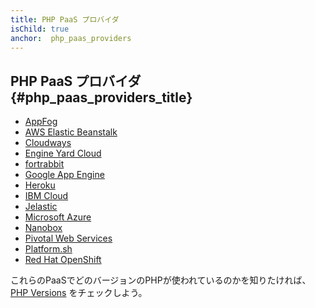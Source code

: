 ```yaml
---
title: PHP PaaS プロバイダ
isChild: true
anchor:  php_paas_providers
---
```


## PHP PaaS プロバイダ {#php_paas_providers_title}

* [AppFog](https://www.ctl.io/appfog/)
* [AWS Elastic Beanstalk](https://aws.amazon.com/elasticbeanstalk/)
* [Cloudways](https://www.cloudways.com/)
* [Engine Yard Cloud](https://www.engineyard.com/features)
* [fortrabbit](https://www.fortrabbit.com/)
* [Google App Engine](https://cloud.google.com/appengine/docs/php/)
* [Heroku](https://devcenter.heroku.com/categories/php-support)
* [IBM Cloud](https://console.bluemix.net/docs/runtimes/php/getting-started.html#getting_started)
* [Jelastic](https://jelastic.com/)
* [Microsoft Azure](https://azure.microsoft.com/)
* [Nanobox](https://nanobox.io/)
* [Pivotal Web Services](https://run.pivotal.io/)
* [Platform.sh](https://platform.sh/)
* [Red Hat OpenShift](https://www.openshift.com/)

これらのPaaSでどのバージョンのPHPが使われているのかを知りたければ、[PHP Versions](http://phpversions.info/paas-hosting/)
をチェックしよう。
